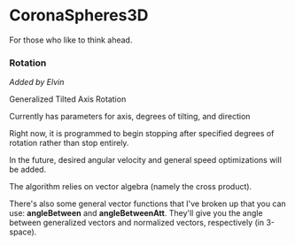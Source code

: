 CoronaSpheres3D
===============

For those who like to think ahead.

### Rotation

*Added by Elvin* 

Generalized Tilted Axis Rotation

Currently has parameters for axis, degrees of tilting, and direction

Right now, it is programmed to begin stopping after specified degrees of rotation rather than stop entirely.

In the future, desired angular velocity and general speed optimizations will be added.

The algorithm relies on vector algebra (namely the cross product). 

There's also some general vector functions that I've broken up that you can use: **angleBetween** and **angleBetweenAtt**.
They'll give you the angle between generalized vectors and normalized vectors, respectively (in 3-space). 






